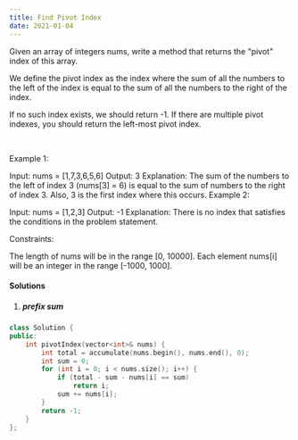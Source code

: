 ```yaml
---
title: Find Pivot Index
date: 2021-01-04
---
```

Given an array of integers nums, write a method that returns the "pivot" index of this array.

We define the pivot index as the index where the sum of all the numbers to the left of the index is equal to the sum of all the numbers to the right of the index.

If no such index exists, we should return -1. If there are multiple pivot indexes, you should return the left-most pivot index.

 

Example 1:

Input: nums = [1,7,3,6,5,6]
Output: 3
Explanation:
The sum of the numbers to the left of index 3 (nums[3] = 6) is equal to the sum of numbers to the right of index 3.
Also, 3 is the first index where this occurs.
Example 2:

Input: nums = [1,2,3]
Output: -1
Explanation:
There is no index that satisfies the conditions in the problem statement.
 

Constraints:

The length of nums will be in the range [0, 10000].
Each element nums[i] will be an integer in the range [-1000, 1000].

#### Solutions

1. ##### prefix sum

```cpp
class Solution {
public:
    int pivotIndex(vector<int>& nums) {
        int total = accumulate(nums.begin(), nums.end(), 0);
        int sum = 0;
        for (int i = 0; i < nums.size(); i++) {
            if (total - sum - nums[i] == sum)
                return i;
            sum += nums[i];
        }
        return -1;
    }
};
```